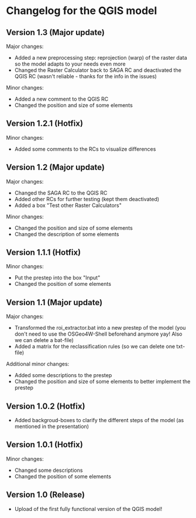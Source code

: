 # Changelog for the QGIS model 

## Version 1.3 (Major update)

Major changes:
- Added a new preprocessing step: reprojection (warp) of the raster data so the model adapts to your needs even more
- Changed the Raster Calculator back to SAGA RC and deactivated the QGIS RC (wasn't reliable - thanks for the info in the issues)

Minor changes:
- Added a new comment to the QGIS RC
- Changed the position and size of some elements

## Version 1.2.1 (Hotfix)

Minor changes:
- Added some comments to the RCs to visualize differences

## Version 1.2 (Major update)

Major changes:
- Changed the SAGA RC to the QGIS RC
- Added other RCs for further testing (kept them deactivated)
- Added a box "Test other Raster Calculators"

Minor changes:
- Changed the position and size of some elements
- Changed the description of some elements

## Version 1.1.1 (Hotfix)

Minor changes:
- Put the prestep into the box "Input"
- Changed the position of some elements

## Version 1.1 (Major update)

Major changes:
- Transformed the roi_extractor.bat into a new prestep of the model (you don't need to use the OSGeo4W-Shell beforehand anymore yay! Also we can delete a bat-file)
- Added a matrix for the reclassification rules (so we can delete one txt-file)

Additional minor changes:
- Added some descriptions to the prestep
- Changed the position and size of some elements to better implement the prestep

## Version 1.0.2 (Hotfix)

- Added backgroud-boxes to clarify the different steps of the model (as mentioned in the presentation)

## Version 1.0.1 (Hotfix)

Minor changes:
- Changed some descriptions
- Changed the position of some elements

## Version 1.0 (Release)

- Upload of the first fully functional version of the QGIS model!
